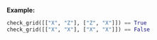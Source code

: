 **Example:**

```python
check_grid([["X", "Z"], ["Z", "X"]]) == True
check_grid([["X", "X"], ["X", "X"]]) == False
```